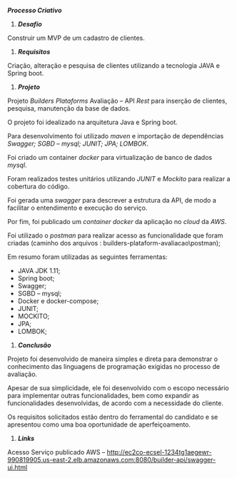 ***Processo Criativo***

1. ***Desafio***

Construir um MVP de um cadastro de clientes. 

1. ***Requisitos***

Criação, alteração e pesquisa de clientes utilizando a tecnologia JAVA e Spring boot.

1. ***Projeto*** 

Projeto *Builders Plataforms* Avaliação – API *Rest* para inserção de clientes, pesquisa, manutenção da base de dados.

O projeto foi idealizado na arquitetura Java e Spring boot. 

Para desenvolvimento foi utilizado *maven* e importação de dependências *Swagger; SGBD – mysql; JUNIT; JPA; LOMBOK*. 

Foi criado um container *docker* para virtualização de banco de dados *mysql*. 

Foram realizados testes unitários utilizando *JUNIT* e *Mockito* para realizar a cobertura do código. 

Foi gerada uma *swagger* para descrever a estrutura da API, de modo a facilitar o entendimento e execução do serviço. 

Por fim, foi publicado um *container docker* da aplicação no *cloud* da *AWS*. 

Foi utilizado o *postman* para realizar acesso as funcionalidade que foram criadas (caminho dos arquivos : builders-plataform-avaliacao\postman);

Em resumo foram utilizadas as seguintes ferramentas: 

- JAVA JDK 1.11;
- Spring boot;
- Swagger;
- SGBD – mysql;
- Docker e docker-compose;
- JUNIT;
- MOCKITO;
- JPA;
- LOMBOK;

1. ***Conclusão***

Projeto foi desenvolvido de maneira simples e direta para demonstrar o conhecimento das linguagens de programação exigidas no processo de avaliação. 

Apesar de sua simplicidade, ele foi desenvolvido com o escopo necessário para implementar outras funcionalidades, bem como expandir as funcionalidades desenvolvidas, de acordo com a necessidade do cliente. 

Os requisitos solicitados estão dentro do ferramental do candidato e se apresentou como uma boa oportunidade de aperfeiçoamento.

1. ***Links***

Acesso Serviço publicado AWS – http://ec2co-ecsel-1234tg1aegewr-990819905.us-east-2.elb.amazonaws.com:8080/builder-api/swagger-ui.html